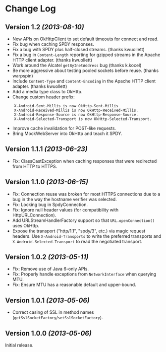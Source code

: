 Change Log
==========

Version 1.2 *(2013-08-10)*
----------------------------

 * New APIs on OkHttpClient to set default timeouts for connect and read.
 * Fix bug when caching SPDY responses.
 * Fix a bug with SPDY plus half-closed streams. (thanks kwuollett)
 * Fix a bug in `Content-Length` reporting for gzipped streams in the Apache
   HTTP client adapter. (thanks kwuollett)
 * Work around the Alcatel `getByInetAddress` bug (thanks k.kocel)
 * Be more aggressive about testing pooled sockets before reuse. (thanks
   warpspin)
 * Include `Content-Type` and `Content-Encoding` in the Apache HTTP client
   adapter. (thanks kwuollett)
 * Add a media type class to OkHttp.
 * Change custom header prefix:
```
    X-Android-Sent-Millis is now OkHttp-Sent-Millis
    X-Android-Received-Millis is now OkHttp-Received-Millis.
    X-Android-Response-Source is now OkHttp-Response-Source.
    X-Android-Selected-Transport is now OkHttp-Selected-Transport.
```
 * Improve cache invalidation for POST-like requests.
 * Bring MockWebServer into OkHttp and teach it SPDY.

Version 1.1.1 *(2013-06-23)*
----------------------------

 * Fix: ClassCastException when caching responses that were redirected from
   HTTP to HTTPS.


Version 1.1.0 *(2013-06-15)*
----------------------------

 * Fix: Connection reuse was broken for most HTTPS connections due to a bug in
   the way the hostname verifier was selected.
 * Fix: Locking bug in SpdyConnection.
 * Fix: Ignore null header values (for compatibility with HttpURLConnection).
 * Add URLStreamHandlerFactory support so that `URL.openConnection()` uses
   OkHttp.
 * Expose the transport ("http/1.1", "spdy/3", etc.) via magic request headers.
   Use `X-Android-Transports` to write the preferred transports and
   `X-Android-Selected-Transport` to read the negotiated transport.

Version 1.0.2 *(2013-05-11)*
----------------------------

 * Fix: Remove use of Java 6-only APIs.
 * Fix: Properly handle exceptions from `NetworkInterface` when querying MTU.
 * Fix: Ensure MTU has a reasonable default and upper-bound.


Version 1.0.1 *(2013-05-06)*
----------------------------

 * Correct casing of SSL in method names (`getSslSocketFactory`/`setSslSocketFactory`).


Version 1.0.0 *(2013-05-06)*
----------------------------

Initial release.

